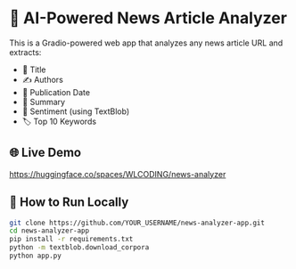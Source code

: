 # 📰 AI-Powered News Article Analyzer

This is a Gradio-powered web app that analyzes any news article URL and extracts:

- 🧠 Title  
- ✍️ Authors  
- 📅 Publication Date  
- 📝 Summary  
- 💬 Sentiment (using TextBlob)  
- 🏷️ Top 10 Keywords

## 🌐 Live Demo 
https://huggingface.co/spaces/WLCODING/news-analyzer

## 🚀 How to Run Locally

```bash
git clone https://github.com/YOUR_USERNAME/news-analyzer-app.git
cd news-analyzer-app
pip install -r requirements.txt
python -m textblob.download_corpora
python app.py
